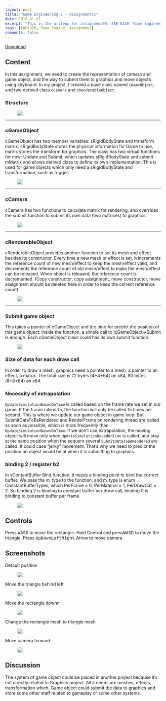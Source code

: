 ```yaml
---
layout: post
title: "Game Engineering 2 - Assignment05"
date: 2018-01-01
excerpt: "This is the writeup for assignment05, EAE 6320 'Game Engineering 2'"
tags: [EAE6320, Game Engine, Assignment]
comments: false
---
```


<div markdown="0"><a href="https://drive.google.com/open?id=1MySPtaJOBkf4QgIqJpcHTWmWFo1U98G8" class="btn btn-info">Download</a></div>

## Content

In this assignment, we need to create the representation of camera and game object, and the way to submit them to graphics and move objects using keyboard. In my project, I created a base class named `cGameObject`, and two derived class `cCamera` and `cRenderableObject`.

### Structure

<figure>
	<a href="../assets/img/blog/GameEngineering2/Assignment5/1.png"><img src="../assets/img/blog/GameEngineering2/Assignment5/1.png"></a>
</figure>

---

### cGameObject
cGameObject has two member variables: sRigidBodyState and transform matrix. sRigidBodyState stores the physical information for Game to use, matrix stores the transform for graphics. The class has two virtual functions for now: Update and Submit, which updates sRigidBodyState and submit mMatrix and allows derived class to define its own implementation. This is used for game objects which only need a sRigidBodyState and transformation, such as trigger.

<figure>
	<a href="../assets/img/blog/GameEngineering2/Assignment5/2.png"><img src="../assets/img/blog/GameEngineering2/Assignment5/2.png"></a>
</figure>

---

### cCamera

cCamera has two functions to calculate matrix for rendering, and overrides the submit function to submit its own data (two matrices) to graphics.

<figure>
	<a href="../assets/img/blog/GameEngineering2/Assignment5/3.png"><img src="../assets/img/blog/GameEngineering2/Assignment5/3.png"></a>
</figure>

---

### cRenderableObject

cRenderableObject provides another function to set its mesh and effect besides its constructor. Every time a new mesh or effect is set, it increments the reference count of new mesh/effect to keep the mesh/effect valid, and decrements the reference count of old mesh/effect to make the mesh/effect can be released. When object is released, the reference count is decremented. (Copy constructor, copy assignment, move constructor, move assignment should be deleted here in order to keep the correct reference count).

<figure>
	<a href="../assets/img/blog/GameEngineering2/Assignment5/4.png"><img src="../assets/img/blog/GameEngineering2/Assignment5/4.png"></a>
</figure>

---

### Submit game object

This takes a pointer of cGameObject and the time for predict the position of this game object. Inside the function, a simple call to ipGameObject->Submit is enough. Each cGameObject class could has its own submit function.

<figure>
	<a href="../img/blog/GameEngineering2/Assignment5/5.png"><img src="../img/blog/GameEngineering2/Assignment5/5.png"></a>
</figure>

### Size of data for each draw call

In order to draw a mesh, graphics need a pointer to a mesh, a pointer to an effect, a matrix. The total size is 72 bytes (4+4+64) on x84, 80 bytes (8+8+64) on x64.

### Necessity of extrapolation

`UpdateSimulationBasedOnTime` is called based on the frame rate we set in our game. If the frame rate is 15, the function will only be called 15 times per second. This is where we update our game object in game loop. But SubmitDataToBeRendered and RenderFrame on rendering thread are called as soon as possible, which is more frequently than `UpdateSimulationBasedOnTime`. If we don’t use extrapolation, the moving object will move only when `UpdateSimulationBasedOnTime` is called, and stay at the same position when the sequent several `SubmitDataToBeRendered` are called. It could case “jerky” movement. That’s why we need to predict the position an object would be at when it is submitting to graphics.

### binding 2 / register b2

In sContantBuffer Bind function, it needs a binding point to bind the correct buffer. We pass the m_type to the function, and m_type is enum ConstantBufferTypes, which PerFrame = 0, PerMaterial = 1, PerDrawCall = 2. So binding 2 is binding to constant buffer per draw call, binding 0 is binding to constant buffer per frame.

<figure>
	<a href="../img/blog/GameEngineering2/Assignment5/6.png"><img src="../img/blog/GameEngineering2/Assignment5/6.png"></a>
</figure>

## Controls
Press <kbd>W</kbd><kbd>A</kbd><kbd>S</kbd><kbd>D</kbd> to move the rectangle. Hold Control and press<kbd>W</kbd><kbd>A</kbd><kbd>S</kbd><kbd>D</kbd> to move the triangle. Press <kbd>Up</kbd><kbd>Down</kbd><kbd>Left</kbd><kbd>Right</kbd> Arrow to move camera.

## Screenshots

Default position
<figure>
	<a href="../assets/img/blog/GameEngineering2/Assignment5/7.png"><img src="../assets/img/blog/GameEngineering2/Assignment5/7.png"></a>
</figure>

Move the triangle behind left
<figure>
	<a href="../assets/img/blog/GameEngineering2/Assignment5/8.png"><img src="../assets/img/blog/GameEngineering2/Assignment5/8.png"></a>
</figure>

Move the rectangle downn
<figure>
	<a href="../assets/img/blog/GameEngineering2/Assignment5/9.png"><img src="../assets/img/blog/GameEngineering2/Assignment5/9.png"></a>
</figure>

Change the rectangle mesh to triangle mesh
<figure>
	<a href="../assets/img/blog/GameEngineering2/Assignment5/10.png"><img src="../assets/img/blog/GameEngineering2/Assignment5/10.png"></a>
</figure>

Move camera forward
<figure>
	<a href="../assets/img/blog/GameEngineering2/Assignment5/11.png"><img src="../assets/img/blog/GameEngineering2/Assignment5/11.png"></a>
</figure>

## Discussion

The system of game object could be placed in another project because it’s not directly related to Graphics project. All it needs are meshes, effects, transformation which. Game object could submit the data to graphics and store some other staff related to gameplay or some other systems.